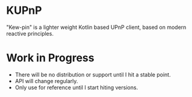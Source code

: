 # KUPnP
"Kew-pin" is a lighter weight Kotlin based UPnP client, based on modern reactive principles.


# Work in Progress

- There will be no distribution or support until I hit a stable point. 
- API will change regularly. 
- Only use for reference until I start hiting versions.
